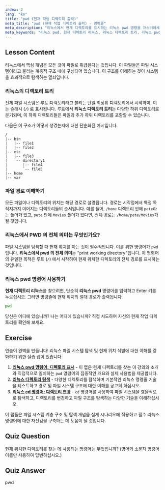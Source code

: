 ```yaml
---
index: 2
lang: "ko"
title: "pwd (현재 작업 디렉토리 출력)"
meta_title: "pwd (현재 작업 디렉토리 출력) - 명령줄"
meta_description: "리눅스에서 현재 디렉토리를 표시하는 리눅스 pwd 명령을 마스터하세요. 이 강의는 리눅스에서 pwd 의 전체 형식과 리눅스에서 디렉토리 트리를 탐색하는 방법을 설명합니다."
meta_keywords: "리눅스 pwd, 현재 디렉토리 리눅스, 리눅스 디렉토리 트리, 리눅스 pwd 전체 형식, 현재 작업 디렉토리, 리눅스 경로, 리눅스 탐색, 명령줄 기본"
---
```


## Lesson Content

리눅스에서 핵심 개념은 모든 것이 파일로 취급된다는 것입니다. 이 파일들은 파일 시스템이라고 불리는 계층적 구조 내에 구성되어 있습니다. 이 구조를 이해하는 것이 시스템을 효과적으로 탐색하는 열쇠입니다.

### 리눅스의 디렉토리 트리

전체 파일 시스템은 루트 디렉토리라고 불리는 단일 최상위 디렉토리에서 시작하며, 이는 슬래시 (`/`) 로 표시됩니다. 루트에서 **리눅스 디렉토리 트리**는 다양한 하위 디렉토리로 분기되며, 이 하위 디렉토리들은 파일과 추가 하위 디렉토리를 포함할 수 있습니다.

다음은 이 구조가 어떻게 생겼는지에 대한 단순화된 예시입니다.

```plaintext
/
|-- bin
|   |-- file1
|   |-- file2
|-- etc
|   |-- file3
|   `-- directory1
|       |-- file4
|       `-- file5
|-- home
|-- var
```

### 파일 경로 이해하기

모든 파일이나 디렉토리의 위치는 해당 경로로 설명됩니다. 경로는 시작점에서 특정 목적지까지 이어지는 디렉토리들의 순서입니다. 예를 들어, `/home` 디렉토리 안에 `pete`라는 폴더가 있고, `pete` 안에 `Movies` 폴더가 있다면, 전체 경로는 `/home/pete/Movies`가 될 것입니다.

### 리눅스에서 PWD 의 전체 의미는 무엇인가요?

파일 시스템을 탐색할 때 현재 위치를 아는 것이 필수적입니다. 이를 위한 명령어가 `pwd`입니다. **리눅스에서 pwd 의 전체 의미**는 "print working directory"입니다. 이 명령어의 유일한 목적은 루트 (`/`) 에서 시작하여 현재 위치한 디렉토리의 전체 경로를 표시하는 것입니다.

### 리눅스 pwd 명령어 사용하기

**현재 디렉토리 리눅스**를 찾으려면, 단순히 **리눅스 pwd** 명령어를 입력하고 Enter 키를 누르십시오. 그러면 명령줄에 현재 위치의 절대 경로가 출력됩니다.

```bash
pwd
```

당신은 어디에 있습니까? 나는 어디에 있습니까? 직접 시도하여 자신의 현재 작업 디렉토리를 확인해 보세요.

## Exercise

연습이 완벽을 만듭니다! 리눅스 파일 시스템 탐색 및 현재 위치 식별에 대한 이해를 강화하기 위한 실습 랩이 있습니다.

1.  **[리눅스 pwd 명령어: 디렉토리 표시](https://labex.io/ko/labs/linux-linux-pwd-command-directory-displaying-209734)** - 이 랩은 현재 디렉토리를 찾는 이 강의의 소개와 직접적으로 일치하는 `pwd` 명령어의 집중적인 개요와 실제 사용법을 제공합니다.
2.  **[리눅스 디렉토리 탐색](https://labex.io/ko/labs/linux-directory-navigation-387844)** - 다양한 디렉토리를 탐색하며 기본적인 리눅스 명령줄 기술을 테스트하고 경로 및 파일 시스템 구조에 대한 이해를 공고히 하십시오.
3.  **[리눅스 cd 명령어: 디렉토리 변경](https://labex.io/ko/labs/linux-linux-cd-command-directory-changing-209733)** - `cd` 명령어를 사용하여 파일 시스템을 효율적으로 탐색하고, 디렉토리를 변경하고 파일 구조를 탐색하는 다양한 기술을 이해하십시오.

이 랩들은 파일 시스템 계층 구조 및 탐색 개념을 실제 시나리오에 적용하고 필수 리눅스 명령어에 대한 자신감을 구축하는 데 도움이 될 것입니다.

## Quiz Question

현재 위치한 디렉토리를 찾는 데 사용되는 명령어는 무엇입니까? (영어와 소문자 명령어 이름만 사용하여 답변하십시오.)

## Quiz Answer

pwd
